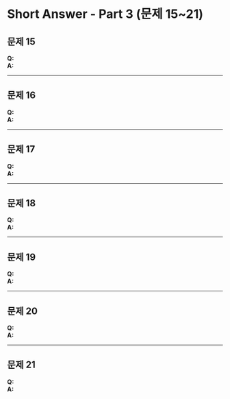# Short Answer - Part 3 (문제 15~21)

## 문제 15  
**Q:**  
**A:**  

---

## 문제 16  
**Q:**  
**A:**  

---

## 문제 17  
**Q:**  
**A:**  

---

## 문제 18  
**Q:**  
**A:**  

---

## 문제 19  
**Q:**  
**A:**  

---

## 문제 20  
**Q:**  
**A:**  

---

## 문제 21  
**Q:**  
**A:**  

